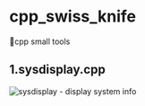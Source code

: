 # cpp_swiss_knife
🐶cpp small tools
## 1.sysdisplay.cpp
![sysdisplay](https://upload-images.jianshu.io/upload_images/4064394-0a4a57763ccb455c.png?imageMogr2/auto-orient/strip%7CimageView2/2/w/1240)
    - display system info
